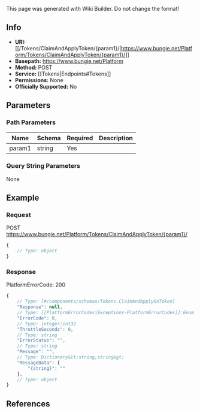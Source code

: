 <span class="wiki-builder">This page was generated with Wiki Builder. Do not change the format!</span>

## Info


* **URI:** [[/Tokens/ClaimAndApplyToken/{param1}/|https://www.bungie.net/Platform/Tokens/ClaimAndApplyToken/{param1}/]]
* **Basepath:** https://www.bungie.net/Platform
* **Method:** POST
* **Service:** [[Tokens|Endpoints#Tokens]]
* **Permissions:** None
* **Officially Supported:** No

## Parameters
### Path Parameters
Name | Schema | Required | Description
---- | ------ | -------- | -----------
param1 | string | Yes | 

### Query String Parameters
None

## Example
### Request
POST https://www.bungie.net/Platform/Tokens/ClaimAndApplyToken/{param1}/
```javascript
{
    // Type: object
}

```

### Response
PlatformErrorCode: 200
```javascript
{
    // Type: [#/components/schemas/Tokens.ClaimAndApplyOnToken]
    "Response": null,
    // Type: [[PlatformErrorCodes|Exceptions-PlatformErrorCodes]]:Enum
    "ErrorCode": 0,
    // Type: integer:int32
    "ThrottleSeconds": 0,
    // Type: string
    "ErrorStatus": "",
    // Type: string
    "Message": "",
    // Type: Dictionary&lt;string,string&gt;
    "MessageData": {
        "{string}": ""
    },
    // Type: object
}

```

## References
